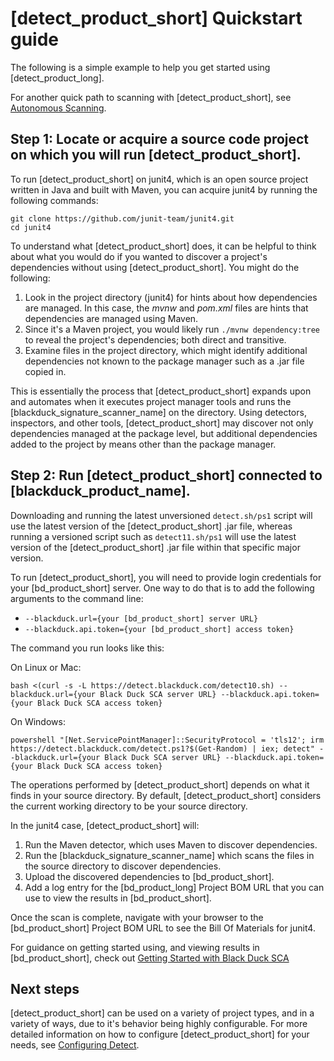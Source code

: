 # [detect_product_short] Quickstart guide

The following is a simple example to help you get started using [detect_product_long].

<note type="hint">For another quick path to scanning with [detect_product_short], see [Autonomous Scanning](../runningdetect/autonomousscan.dita).</note>

## Step 1: Locate or acquire a source code project on which you will run [detect_product_short].

To run [detect_product_short] on junit4, which is an open source project written in Java and built with Maven, you can acquire junit4 by running the following commands:
```
git clone https://github.com/junit-team/junit4.git
cd junit4
```

To understand what [detect_product_short] does, it can be helpful to think about what you would do if you wanted to discover a project's dependencies without using [detect_product_short]. You might do the following:

1. Look in the project directory (junit4) for hints about how dependencies are managed. In this case, the *mvnw* and *pom.xml* files are hints that dependencies are managed using Maven.
1. Since it's a Maven project, you would likely run `./mvnw dependency:tree` to reveal the project's dependencies; both direct and transitive.
1. Examine files in the project directory, which might identify additional dependencies not known to the package manager such as a .jar file copied in.

This is essentially the process that [detect_product_short] expands upon and automates when it executes project manager tools and runs the [blackduck_signature_scanner_name] on the directory. Using detectors, inspectors, and other tools, [detect_product_short] may discover not only dependencies managed at the package level, but additional dependencies added to the project by means other than the package manager.

## Step 2: Run [detect_product_short] connected to [blackduck_product_name].

<note type="note">Downloading and running the latest unversioned `detect.sh/ps1` script will use the latest version of the [detect_product_short] .jar file, whereas running a versioned script such as `detect11.sh/ps1` will use the latest version of the [detect_product_short] .jar file within that specific major version.</note>  

To run [detect_product_short], you will need to provide login credentials for your [bd_product_short]
server. One way to do that is to add the following arguments to the command line:

* `--blackduck.url={your [bd_product_short] server URL}`
* `--blackduck.api.token={your [bd_product_short] access token}`

The command you run looks like this:

On Linux or Mac:
````
bash <(curl -s -L https://detect.blackduck.com/detect10.sh) --blackduck.url={your Black Duck SCA server URL} --blackduck.api.token={your Black Duck SCA access token}
````

On Windows:
````
powershell "[Net.ServicePointManager]::SecurityProtocol = 'tls12'; irm https://detect.blackduck.com/detect.ps1?$(Get-Random) | iex; detect" --blackduck.url={your Black Duck SCA server URL} --blackduck.api.token={your Black Duck SCA access token}
````

The operations performed by [detect_product_short] depends on what it finds in your source directory.
By default, [detect_product_short] considers the current working directory to be your source directory.

In the junit4 case, [detect_product_short] will:

1. Run the Maven detector, which uses Maven to discover dependencies.
2. Run the [blackduck_signature_scanner_name] which scans the files in the source directory to discover dependencies.
3. Upload the discovered dependencies to [bd_product_short].
4. Add a log entry for the [bd_product_long] Project BOM URL that you can use to view the results in [bd_product_short].

Once the scan is complete, navigate with your browser to the [bd_product_short] Project BOM URL to see the Bill Of Materials for junit4.  

For guidance on getting started using, and viewing results in [bd_product_short], check out [Getting Started with Black Duck SCA](https://documentation.blackduck.com/bundle/bd-hub/page/Administration/Hub101.html)

## Next steps

[detect_product_short] can be used on a variety of project types, and in a variety of ways, due to it's behavior being highly configurable.
For more detailed information on how to configure [detect_product_short] for your needs, see [Configuring Detect](../configuring/overview.md).
